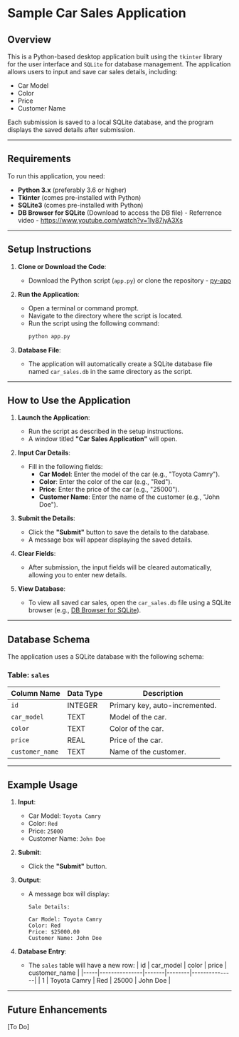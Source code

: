 # Sample Car Sales Application

## Overview
This is a Python-based desktop application built using the `tkinter` library for the user interface and `SQLite` for database management. The application allows users to input and save car sales details, including:
- Car Model
- Color
- Price
- Customer Name

Each submission is saved to a local SQLite database, and the program displays the saved details after submission.

---

## Requirements
To run this application, you need:
- **Python 3.x** (preferably 3.6 or higher)
- **Tkinter** (comes pre-installed with Python)
- **SQLite3** (comes pre-installed with Python)
- **DB Browser for SQLite** (Download to access the DB file) - Referrence video - https://www.youtube.com/watch?v=1Iy87jyA3Xs

---

## Setup Instructions
1. **Clone or Download the Code**:
   - Download the Python script (`app.py`) or clone the repository - [py-app](https://github.com/antonyRepo/py-app.git)

2. **Run the Application**:
   - Open a terminal or command prompt.
   - Navigate to the directory where the script is located.
   - Run the script using the following command:
     ```bash
     python app.py
     ```

3. **Database File**:
   - The application will automatically create a SQLite database file named `car_sales.db` in the same directory as the script.

---

## How to Use the Application
1. **Launch the Application**:
   - Run the script as described in the setup instructions.
   - A window titled **"Car Sales Application"** will open.

2. **Input Car Details**:
   - Fill in the following fields:
     - **Car Model**: Enter the model of the car (e.g., "Toyota Camry").
     - **Color**: Enter the color of the car (e.g., "Red").
     - **Price**: Enter the price of the car (e.g., "25000").
     - **Customer Name**: Enter the name of the customer (e.g., "John Doe").

3. **Submit the Details**:
   - Click the **"Submit"** button to save the details to the database.
   - A message box will appear displaying the saved details.

4. **Clear Fields**:
   - After submission, the input fields will be cleared automatically, allowing you to enter new details.

5. **View Database**:
   - To view all saved car sales, open the `car_sales.db` file using a SQLite browser (e.g., [DB Browser for SQLite](https://sqlitebrowser.org/)).

---

## Database Schema
The application uses a SQLite database with the following schema:

### Table: `sales`
| Column Name    | Data Type | Description                     |
|----------------|-----------|---------------------------------|
| `id`           | INTEGER   | Primary key, auto-incremented. |
| `car_model`    | TEXT      | Model of the car.              |
| `color`        | TEXT      | Color of the car.              |
| `price`        | REAL      | Price of the car.              |
| `customer_name`| TEXT      | Name of the customer.          |

---

## Example Usage
1. **Input**:
   - Car Model: `Toyota Camry`
   - Color: `Red`
   - Price: `25000`
   - Customer Name: `John Doe`

2. **Submit**:
   - Click the **"Submit"** button.

3. **Output**:
   - A message box will display:
     ```
     Sale Details:

     Car Model: Toyota Camry
     Color: Red
     Price: $25000.00
     Customer Name: John Doe
     ```

4. **Database Entry**:
   - The `sales` table will have a new row:
     | id  | car_model     | color | price  | customer_name |
     |-----|---------------|-------|--------|---------------|
     | 1   | Toyota Camry  | Red   | 25000  | John Doe      |

---

## Future Enhancements
[To Do]
